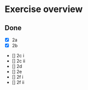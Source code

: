 # Exercise overview
## Done
- [x] 2a
- [x] 2b
- [] 2c i
- [] 2c ii
- [] 2d
- [] 2e
- [] 2f i
- [] 2f ii
